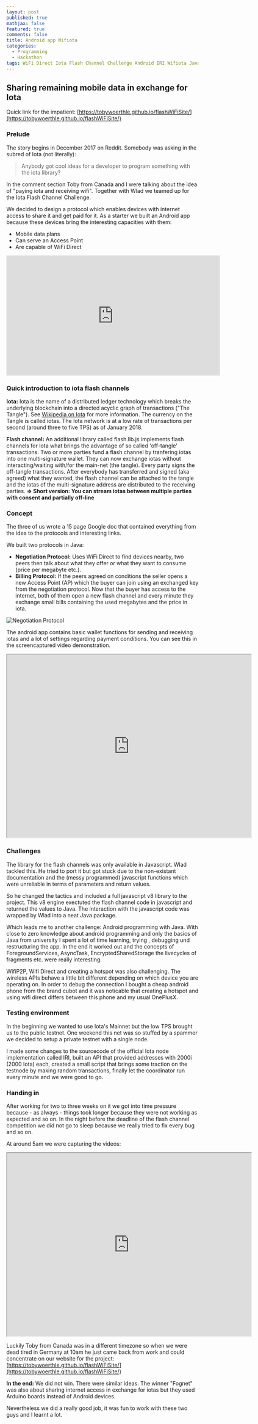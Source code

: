 ```yaml
---
layout: post
published: true
mathjax: false
featured: true
comments: false
title: Android app Wifiota
categories:
  - Programming
  - Hackathon
tags: WiFi Direct Iota Flash Channel Challenge Android IRI Wifiota Java
---
```

## Sharing remaining mobile data in exchange for Iota

Quick link for the impatient: [https://tobywoerthle.github.io/flashWiFiSite/](https://tobywoerthle.github.io/flashWiFiSite/)

### Prelude

The story begins in December 2017 on Reddit. Somebody was asking in the subred of Iota (not literally):


> Anybody got cool ideas for a developer to program something with the iota library?


In the comment section Toby from Canada and I were talking about the idea of "paying iota and receiving wifi". Together with Wlad we teamed up for the Iota Flash Channel Challenge.

We decided to design a protocol which enables devices with internet access to share it and get paid for it. As a starter we built an Android app because these devices bring the interesting capacities with them: 

- Mobile data plans
- Can serve an Access Point
- Are capable of WiFi Direct

<iframe width="560" height="315" src="https://www.youtube-nocookie.com/embed/Co46IZxoB4c?rel=0" frameborder="0" allow="autoplay; encrypted-media" allowfullscreen></iframe>



### Quick introduction to iota flash channels

**Iota:** Iota is the name of a distributed ledger technology which breaks the underlying blockchain into a directed acyclic graph of transactions ("The Tangle"). See [Wikipedia on Iota](https://de.wikipedia.org/wiki/IOTA_(Kryptow%C3%A4hrung)) for more information. The currency on the Tangle is called iotas.
The Iota network is at a low rate  of transactions per second (around three to five TPS) as of January 2018. 

**Flash channel:** An additional library called flash.lib.js implements flash channels for Iota what brings the advantage of so called 'off-tangle' transactions. Two or more parties fund a flash channel by tranfering iotas into one multi-signature wallet.
They can now exchange iotas without interacting/waiting with/for the main-net (the tangle). Every party signs the off-tangle transactions. After everybody has transferred and signed  (aka agreed) what they wanted, the flash channel can be attached to the tangle and the iotas of the multi-signature address are distributed to the receiving parties.
**=> Short version: You can stream iotas between multiple parties with consent and partially off-line**

### Concept

The three of us wrote a 15 page Google doc that contained everything from the idea to the protocols and interesting links.

We built two protocols in Java:
- **Negotiation Protocol:** Uses WiFi Direct to find devices nearby, two peers then talk about what they offer or what they want to consume (price per megabyte etc.).
- **Billing Protocol:** If the peers agreed on conditions the seller opens a new Access Point (AP) which the buyer can join using an exchanged key from the negotiation protocol. Now that the buyer has access to the internet, both of them open a new flash channel and every minute they exchange small bills containing the used megabytes and the price in iota.

![Negotiation Protocol]({{site.baseurl}}/images/NegotiationProtocol.jpg)


The android app contains basic wallet functions for sending and receiving iotas and a lot of settings regarding payment conditions. You can see this in the  screencaptured video demonstration.

<iframe src="https://drive.google.com/file/d/1_v6PnM9ebcAoLRQRAE-wvv9_S9NYyrJP/preview" width="640" height="480"></iframe>

### Challenges

The library for the flash channels was only available in Javascript. Wlad tackled this. He tried to port it but got stuck due to the non-existant documentation and the (messy programmed) javascript functions which were unreliable in terms of parameters and return values.

So he changed the tactics and included a full javascript v8 library to the project. This v8 engine exectuted the flash channel code in javascript and returned the values to Java. The interaction with the javascript code was wrapped by Wlad into a neat Java package.

Which leads me to another challenge: Android programming with Java. With close to zero knowledge about android programming and only the basics of Java from university I spent a lot of time learning, trying , debugging und restructuring the app.
In the end it  worked out and the concepts of ForegroundServices, AsyncTask, EncryptedSharedStorage the livecycles of fragments etc. were really interesting.

WifiP2P, Wifi Direct and creating a hotspot was also challenging. The wireless APIs behave a little bit different depending on which device you are operating on. In order to debug the connection I bought a cheap android phone from the brand cubot and it was noticable that creating a hotspot and using wifi direct differs between this phone and my usual OnePlusX.

### Testing environment

In the beginning we wanted to use Iota's Mainnet but the low TPS brought us to the public testnet. One weekend this net was so stuffed by a spammer we decided to setup a private testnet with a single node.

I made some changes to the sourcecode of the official Iota node implementation called IRI, built an API that provided addresses with 2000i (2000 Iota) each, created a small script that brings some traction on the testnode by making random transactions, finally let the coordinator run every minute and we were good to go.

### Handing in

After working for two to three weeks on it we got into time pressure because - as always - things took longer because they were not working as expected and so on.
In the night before the deadline of the flash channel competition we did not go to sleep because we really tried to fix every bug and so on. 

At around 5am we were capturing the videos:
<iframe src="https://drive.google.com/file/d/1PAC1FrRnyhdQTYpWPdqNc71wyH1UuoXt/preview" width="640" height="480"></iframe>

Luckily Toby from Canada was in a different timezone so when we were dead tired in Germany at 10am he just came back from work and could concentrate on our website for the project: [https://tobywoerthle.github.io/flashWiFiSite/](https://tobywoerthle.github.io/flashWiFiSite/)

**In the end:** We did not win. There were similar ideas. The winner "Fognet" was also about sharing internet access in exchange for iotas but they used Arduino boards instead of Android devices.

Nevertheless we did a really good job, it was fun to work with these two guys and I learnt a lot.
